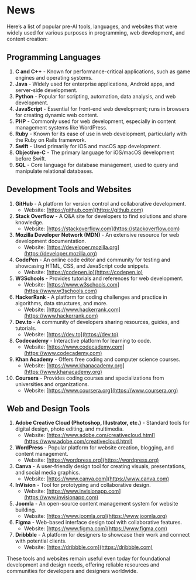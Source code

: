# News

Here’s a list of popular pre-AI tools, languages, and websites that were widely used for various purposes in programming, web development, and content creation:

## Programming Languages
1. **C and C++** - Known for performance-critical applications, such as game engines and operating systems.
2. **Java** - Widely used for enterprise applications, Android apps, and server-side development.
3. **Python** - Popular for scripting, automation, data analysis, and web development.
4. **JavaScript** - Essential for front-end web development; runs in browsers for creating dynamic web content.
5. **PHP** - Commonly used for web development, especially in content management systems like WordPress.
6. **Ruby** - Known for its ease of use in web development, particularly with the Ruby on Rails framework.
7. **Swift** - Used primarily for iOS and macOS app development.
8. **Objective-C** - The primary language for iOS/macOS development before Swift.
9. **SQL** - Core language for database management, used to query and manipulate relational databases.

## Development Tools and Websites
1. **GitHub** - A platform for version control and collaborative development.
   - Website: [https://github.com](https://github.com)
2. **Stack Overflow** - A Q&A site for developers to find solutions and share knowledge.
   - Website: [https://stackoverflow.com](https://stackoverflow.com)
3. **Mozilla Developer Network (MDN)** - An extensive resource for web development documentation.
   - Website: [https://developer.mozilla.org](https://developer.mozilla.org)
4. **CodePen** - An online code editor and community for testing and showcasing HTML, CSS, and JavaScript code snippets.
   - Website: [https://codepen.io](https://codepen.io)
5. **W3Schools** - Provides tutorials and references for web development.
   - Website: [https://www.w3schools.com](https://www.w3schools.com)
6. **HackerRank** - A platform for coding challenges and practice in algorithms, data structures, and more.
   - Website: [https://www.hackerrank.com](https://www.hackerrank.com)
7. **Dev.to** - A community of developers sharing resources, guides, and tutorials.
   - Website: [https://dev.to](https://dev.to)
8. **Codecademy** - Interactive platform for learning to code.
   - Website: [https://www.codecademy.com](https://www.codecademy.com)
9. **Khan Academy** - Offers free coding and computer science courses.
   - Website: [https://www.khanacademy.org](https://www.khanacademy.org)
10. **Coursera** - Provides coding courses and specializations from universities and organizations.
    - Website: [https://www.coursera.org](https://www.coursera.org)

## Web and Design Tools
1. **Adobe Creative Cloud (Photoshop, Illustrator, etc.)** - Standard tools for digital design, photo editing, and multimedia.
   - Website: [https://www.adobe.com/creativecloud.html](https://www.adobe.com/creativecloud.html)
2. **WordPress** - Popular platform for website creation, blogging, and content management.
   - Website: [https://wordpress.org](https://wordpress.org)
3. **Canva** - A user-friendly design tool for creating visuals, presentations, and social media graphics.
   - Website: [https://www.canva.com](https://www.canva.com)
4. **InVision** - Tool for prototyping and collaborative design.
   - Website: [https://www.invisionapp.com](https://www.invisionapp.com)
5. **Joomla** - An open-source content management system for website building.
   - Website: [https://www.joomla.org](https://www.joomla.org)
6. **Figma** - Web-based interface design tool with collaborative features.
   - Website: [https://www.figma.com](https://www.figma.com)
7. **Dribbble** - A platform for designers to showcase their work and connect with potential clients.
   - Website: [https://dribbble.com](https://dribbble.com)

These tools and websites remain useful even today for foundational development and design needs, offering reliable resources and communities for developers and designers worldwide.
